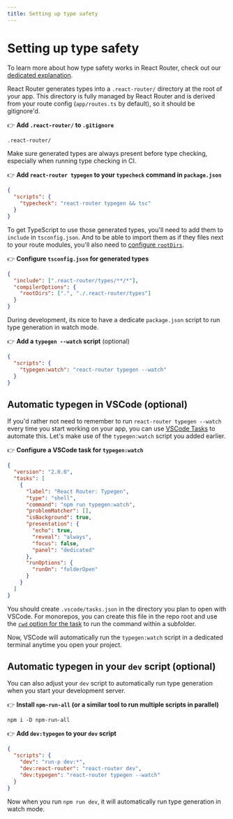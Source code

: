 ```yaml
---
title: Setting up type safety
---
```


# Setting up type safety

<docs-info>
To learn more about how type safety works in React Router, check out our <a href="../../explanation/type-safety">dedicated explanation</a>.
</docs-info>

React Router generates types into a `.react-router/` directory at the root of your app.
This directory is fully managed by React Router and is derived from your route config (`app/routes.ts` by default), so it should be gitignore'd.

👉 **Add `.react-router/` to `.gitignore`**

```txt
.react-router/
```

Make sure generated types are always present before type checking,
especially when running type checking in CI.

👉 **Add `react-router typegen` to your `typecheck` command in `package.json`**

```json
{
  "scripts": {
    "typecheck": "react-router typegen && tsc"
  }
}
```

To get TypeScript to use those generated types, you'll need to add them to `include` in `tsconfig.json`.
And to be able to import them as if they files next to your route modules, you'll also need to [configure `rootDirs`](https://www.typescriptlang.org/tsconfig/#rootDirs).

👉 **Configure `tsconfig.json` for generated types**

```json
{
  "include": [".react-router/types/**/*"],
  "compilerOptions": {
    "rootDirs": [".", "./.react-router/types"]
  }
}
```

During development, its nice to have a dedicate `package.json` script to run type generation in watch mode.

👉 **Add a `typegen --watch` script** (optional)

```json filename=package.json
{
  "scripts": {
    "typegen:watch": "react-router typegen --watch"
  }
}
```

## Automatic typegen in VSCode (optional)

If you'd rather not need to remember to run `react-router typegen --watch` every time you start working on your app, you can use [VSCode Tasks](https://code.visualstudio.com/docs/editor/tasks) to automate this.
Let's make use of the `typegen:watch` script you added earlier.

👉 **Configure a VSCode task for `typegen:watch`**

```json filename=.vscode/tasks.json
{
  "version": "2.0.0",
  "tasks": [
    {
      "label": "React Router: Typegen",
      "type": "shell",
      "command": "npm run typegen:watch",
      "problemMatcher": [],
      "isBackground": true,
      "presentation": {
        "echo": true,
        "reveal": "always",
        "focus": false,
        "panel": "dedicated"
      },
      "runOptions": {
        "runOn": "folderOpen"
      }
    }
  ]
}
```

<docs-info>

You should create `.vscode/tasks.json` in the directory you plan to open with VSCode.
For monorepos, you can create this file in the repo root and use the [`cwd` option for the task](https://code.visualstudio.com/docs/editor/tasks#_custom-tasks) to run the command within a subfolder.

</docs-info>

Now, VSCode will automatically run the `typegen:watch` script in a dedicated terminal anytime you open your project.

## Automatic typegen in your `dev` script (optional)

You can also adjust your `dev` script to automatically run type generation when you start your development server.

👉 **Install `npm-run-all` (or a similar tool to run multiple scripts in parallel)**

```shellscript nonumber
npm i -D npm-run-all
```

👉 **Add `dev:typegen` to your `dev` script**

```json
{
  "scripts": {
    "dev": "run-p dev:*",
    "dev:react-router": "react-router dev",
    "dev:typegen": "react-router typegen --watch"
  }
}
```

Now when you run `npm run dev`, it will automatically run type generation in watch mode.
